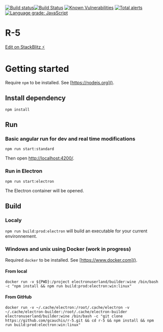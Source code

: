 [![Build status](https://ci.appveyor.com/api/projects/status/suqyuk6afshldgua?svg=true)](https://ci.appveyor.com/project/gcauchis/r-5)[![Build Status](https://travis-ci.com/gcauchis/r-5.svg?branch=master)](https://travis-ci.com/gcauchis/r-5) [![Known Vulnerabilities](https://snyk.io/test/github/gcauchis/r-5/badge.svg?targetFile=package.json)](https://snyk.io/test/github/gcauchis/r-5?targetFile=package.json) [![Total alerts](https://img.shields.io/lgtm/alerts/g/gcauchis/r-5.svg?logo=lgtm&logoWidth=18)](https://lgtm.com/projects/g/gcauchis/r-5/alerts/)
[![Language grade: JavaScript](https://img.shields.io/lgtm/grade/javascript/g/gcauchis/r-5.svg?logo=lgtm&logoWidth=18)](https://lgtm.com/projects/g/gcauchis/r-5/context:javascript)

# R-5
[Edit on StackBlitz ⚡️](https://stackblitz.com/edit/r-5)

# Getting started
Require `npm` to be installed. See [https://nodejs.org]().
## Install dependency
`npm install`
## Run
### Basic angular run for dev and real time modifications
`npm run start:standard`

Then open [http://localhost:4200/]().
### Run in Electron
`npm run start:electron`

The Electron container will be opened.
## Build
### Localy
`npm run build:prod:electron` will build an executable for your current environnement.

### Windows and unix using Docker (work in progress)
Required `docker` to be installed. See [https://www.docker.com]().
#### From local
`docker run -v ${PWD}:/project electronuserland/builder:wine /bin/bash -c "npm install && npm run build:prod:electron:win:linux"`
#### From GitHub
`docker run -v ~/.cache/electron:/root/.cache/electron -v ~/.cache/electron-builder:/root/.cache/electron-builder electronuserland/builder:wine /bin/bash -c "git clone https://github.com/gcauchis/r-5.git && cd r-5 && npm install && npm run build:prod:electron:win:linux"`